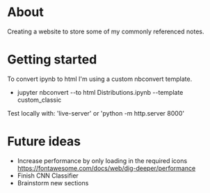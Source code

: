 # About
Creating a website to store some of my commonly referenced notes.

# Getting started
To convert ipynb to html I'm using a custom nbconvert template.
* jupyter nbconvert --to html Distributions.ipynb --template custom_classic

Test locally with: 'live-server' or 'python -m http.server 8000'

# Future ideas
* Increase performance by only loading in the required icons https://fontawesome.com/docs/web/dig-deeper/performance
* Finish CNN Classifier
* Brainstorm new sections


